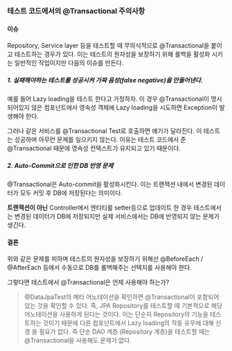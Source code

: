 ### 테스트 코드에서의 @Transactional 주의사항

#### 이슈
Repository, Service layer 등을 테스트할 때 무의식적으로 @Transactional을 붙이고 테스트하는 경우가 있다. 이는 테스트의 원자성을 보장하기 위해 롤백을 활성화 시키는 일반적인 작업이지만 다음의 이슈를 만든다.

##### 1. 실패해야하는 테스트를 성공시켜 가짜 음성(false negative)을 만들어낸다.
예를 들어 Lazy loading을 테스트 한다고 가정하자. 이 경우 @Transactional이 명시되어있지 않은 컴포넌트에서 영속성 객체에 Lazy loading을 시도하면 Exception이 발생해야 한다.

그러나 같은 서비스를 @Transactional Test로 호출하면 얘기가 달라진다. 이 테스트는 성공하며 아무런 문제를 일으키지 않는다. 이유는 테스트 코드에서 준 @Transactional 때문에 영속성 컨텍스트가 유지되고 있기 때문이다.

##### 2. Auto-Commit으로 인한 DB 반영 문제
@Transactional은 Auto-commit을 활성화시킨다. 이는 트랜잭션 내에서 변경된 데이터가 모두 커밋 후 DB에 저장된다는 의미이다.

**트랜잭션이 아닌** Controller에서 엔티티를 setter등으로 업데이트 한 경우 테스트에서는 변경된 데이터가 DB에 저장되지만 실제 서비스에서는 DB에 반영되지 않는 문제가 생긴다.

#### 결론
위와 같은 문제를 피하며 테스트의 원자성을 보장하기 위해선 @BeforeEach / @AfterEach 등에서 수동으로 DB를 롤백해주는 선택지를 사용해야 한다.

그렇다면 테스트에서 @Transactional은 언제 사용해야 하는가?

> @DataJpaTest의 메타 어노테이션을 확인하면 @Transactional이 포함되어 있는 것을 확인할 수 있다. 즉, JPA Repository를 테스트할 때 기본적으로 해당 어노테이션을 사용하게 된다는 것이다. 이는 단순히 Repository의 기능을 테스트하는 것이기 때문에 다른 컴포넌트에서 Lazy loading의 작동 유무에 대해 신경 쓸 필요가 없다. 즉 단순 DAO 계층 (Repository 계층)을 테스트할 때는 @Transactional을 사용해도 문제가 없다.
